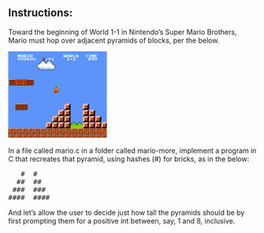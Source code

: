 ## Instructions:

Toward the beginning of World 1-1 in Nintendo’s Super Mario Brothers, Mario must hop over adjacent pyramids of blocks, per the below.

![screenshot](pyramids.png "screenshot of Mario jumping over pyramids")

In a file called mario.c in a folder called mario-more, implement a program in C that recreates that pyramid, using hashes (#) for bricks, as in the below:

<pre>
   #  #
  ##  ##
 ###  ###
####  ####
</pre>

And let’s allow the user to decide just how tall the pyramids should be by first prompting them for a positive int between, say, 1 and 8, inclusive.